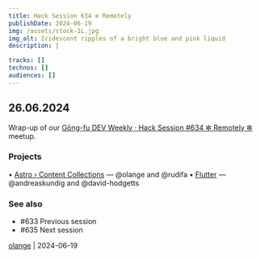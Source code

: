 ```yaml
---
title: Hack Session 634 ✼ Remotely
publishDate: 2024-06-19
img: /assets/stock-1L.jpg
img_alt: Iridescent ripples of a bright blue and pink liquid
description: |

tracks: []
technos: []
audiences: []
---
```


## 26.06.2024

Wrap-up of our [Gōng-fu DEV Weekly · Hack Session #634 ✼ Remotely ✼](https://www.meetup.com/fr-FR/gōngfudev/events/301491906/) meetup.

### Projects

• [Astro › Content Collections](https://docs.astro.build/en/guides/content-collections/) — @olange and @rudifa
• [Flutter](https://flutter.dev) — @andreaskundig and @david-hodgetts

### See also

* #633 Previous session
* #635 Next session

[olange](https://github.com/olange) | 2024-06-19


